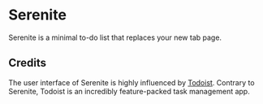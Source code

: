 # Serenite

Serenite is a minimal to-do list that replaces your new tab page.

## Credits

The user interface of Serenite is highly influenced by 
[Todoist](https://todoist.com/). Contrary to Serenite, Todoist is an incredibly 
feature-packed task management app.
